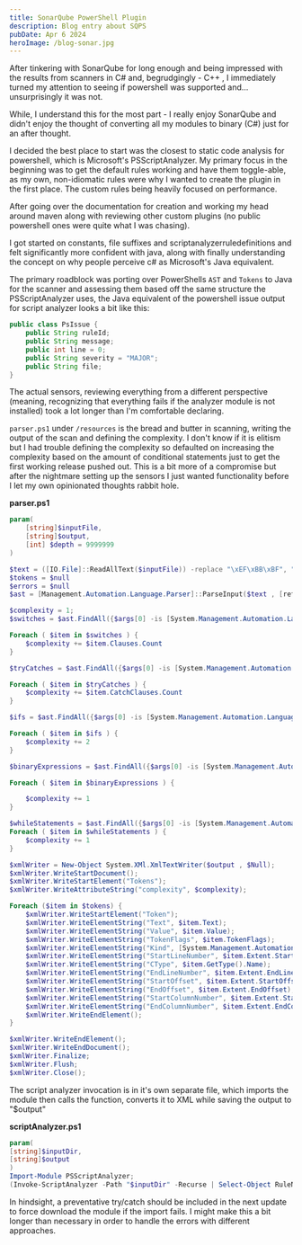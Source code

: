 ```yaml
---
title: SonarQube PowerShell Plugin
description: Blog entry about SQPS
pubDate: Apr 6 2024
heroImage: /blog-sonar.jpg
---
```

After tinkering with SonarQube for long enough and being impressed with the results from scanners in C# and, begrudgingly - C++ , I immediately turned my attention to seeing if powershell was supported and... unsurprisingly it was not.

While, I understand this for the most part - I really enjoy SonarQube and didn't enjoy the thought of converting all my modules to binary (C#) just for an after thought.

I decided the best place to start was the closest to static code analysis for powershell, which is Microsoft's PSScriptAnalyzer. My primary focus in the beginning was to get the default rules working and have them toggle-able, as my own, non-idiomatic rules were why I wanted to create the plugin in the first place. The custom rules being heavily focused on performance.

After going over the documentation for creation and working my head around maven along with reviewing other custom plugins (no public powershell ones were quite what I was chasing). 

I got started on constants, file suffixes and scriptanalyzerruledefinitions and felt significantly more confident with java, along with finally understanding the concept on why people perceive c# as Microsoft's Java equivalent.

The primary roadblock was porting over PowerShells `AST` and `Tokens` to Java for the scanner and assessing them based off the same structure the PSScriptAnalyzer uses, the Java equivalent of the powershell issue output for script analyzer looks a bit like this:

```java
public class PsIssue {
    public String ruleId;
    public String message;
    public int line = 0;
    public String severity = "MAJOR";
    public String file;
}
```

The actual sensors, reviewing everything from a different perspective (meaning, recognizing that everything fails if the analyzer module is not installed) took a lot longer than I'm comfortable declaring.

`parser.ps1` under `/resources` is the bread and butter in scanning, writing the output of the scan and defining the complexity. I don't know if it is elitism but I had trouble defining the complexity so defaulted on increasing the complexity based on the amount of conditional statements just to get the first working release pushed out. This is a bit more of a compromise but after the nightmare setting up the sensors I just wanted functionality before I let my own opinionated thoughts rabbit hole.

**parser.ps1**
```powershell
param( 
	[string]$inputFile,
	[string]$output,
	[int] $depth = 9999999
)

$text = ([IO.File]::ReadAllText($inputFile)) -replace "\xEF\xBB\xBF", "";
$tokens = $null
$errors = $null
$ast = [Management.Automation.Language.Parser]::ParseInput($text , [ref]$tokens, [ref]$errors);

$complexity = 1;
$switches = $ast.FindAll({$args[0] -is [System.Management.Automation.Language.SwitchStatementAst]}, $true)

Foreach ( $item in $switches ) { 
    $complexity += $item.Clauses.Count
}

$tryCatches = $ast.FindAll({$args[0] -is [System.Management.Automation.Language.TryStatementAst]}, $true)

Foreach ( $item in $tryCatches ) { 
    $complexity += $item.CatchClauses.Count
}

$ifs = $ast.FindAll({$args[0] -is [System.Management.Automation.Language.IfStatementAst]}, $true)

Foreach ( $item in $ifs ) {
    $complexity += 2
}

$binaryExpressions = $ast.FindAll({$args[0] -is [System.Management.Automation.Language.BinaryExpressionAst]}, $true)

Foreach ( $item in $binaryExpressions ) {

    $complexity += 1
}

$whileStatements = $ast.FindAll({$args[0] -is [System.Management.Automation.Language.WhileStatementAst]}, $true)
Foreach ( $item in $whileStatements ) {
    $complexity += 1
}

$xmlWriter = New-Object System.XMl.XmlTextWriter($output , $Null);
$xmlWriter.WriteStartDocument();
$xmlWriter.WriteStartElement("Tokens");
$xmlWriter.WriteAttributeString("complexity", $complexity);

Foreach ($item in $tokens) {	
	$xmlWriter.WriteStartElement("Token");
	$xmlWriter.WriteElementString("Text", $item.Text);
	$xmlWriter.WriteElementString("Value", $item.Value);
	$xmlWriter.WriteElementString("TokenFlags", $item.TokenFlags);
	$xmlWriter.WriteElementString("Kind", [System.Management.Automation.Language.TokenKind]::GetName([System.Management.Automation.Language.TokenKind], $item.Kind.value__));
	$xmlWriter.WriteElementString("StartLineNumber", $item.Extent.StartLineNumber);
	$xmlWriter.WriteElementString("CType", $item.GetType().Name);
	$xmlWriter.WriteElementString("EndLineNumber", $item.Extent.EndLineNumber);
	$xmlWriter.WriteElementString("StartOffset", $item.Extent.StartOffset);
	$xmlWriter.WriteElementString("EndOffset", $item.Extent.EndOffset);
	$xmlWriter.WriteElementString("StartColumnNumber", $item.Extent.StartColumnNumber);
	$xmlWriter.WriteElementString("EndColumnNumber", $item.Extent.EndColumnNumber);
	$xmlWriter.WriteEndElement(); 
}

$xmlWriter.WriteEndElement();
$xmlWriter.WriteEndDocument();
$xmlWriter.Finalize;
$xmlWriter.Flush;
$xmlWriter.Close();
```

The script analyzer invocation is in it's own separate file, which imports the module then calls the function, converts it to XML while saving the output to "$output"

**scriptAnalyzer.ps1**
```powershell
param( 
[string]$inputDir,
[string]$output
)
Import-Module PSScriptAnalyzer;
(Invoke-ScriptAnalyzer -Path "$inputDir" -Recurse | Select-Object RuleName, Message, Line, Column, Severity, @{Name='File';Expression={$_.Extent.File }} | ConvertTo-Xml).Save("$output")
```

In hindsight, a preventative try/catch should be included in the next update to force download the module if the import fails. I might make this a bit longer than necessary in order to handle the errors with different approaches.
